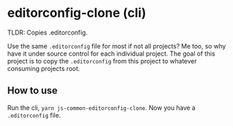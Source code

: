 # editorconfig-clone (cli)

TLDR: Copies .editorconfig.

Use the same `.editorconfig` file for most if not all projects? Me too, so why have it under source control for each individual project.
The goal of this project is to copy the `.editorconfig` from this project to whatever consuming projects root.

## How to use

Run the cli, `yarn js-common-editorconfig-clone`. Now you have a `.editorconfig` file.
